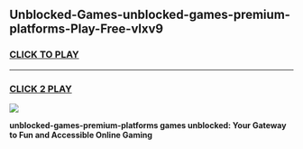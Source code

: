 
## Unblocked-Games-unblocked-games-premium-platforms-Play-Free-vlxv9
<h3>
<a href="https://premium76.site?title=unblocked-games-premium-platforms&ref=22A">CLICK TO PLAY</a></h3>
<hr>

<h3>
<a href="https://premium76.site?title=unblocked-games-premium-platforms&ref=22A">CLICK 2 PLAY</a>
  
</h3>

<a href="https://premium76.site?title=unblocked-games-premium-platforms&ref=22A"><img src="https://clearcache.store/games.png"></a>


**unblocked-games-premium-platforms games unblocked: Your Gateway to Fun and Accessible Online Gaming**
